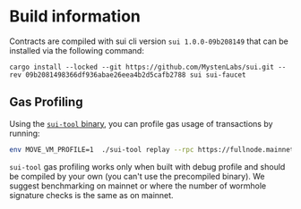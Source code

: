 # Build information

Contracts are compiled with sui cli version `sui 1.0.0-09b208149` that can be installed via the following command:

```commandline
cargo install --locked --git https://github.com/MystenLabs/sui.git --rev 09b2081498366df936abae26eea4b2d5cafb2788 sui sui-faucet
```

## Gas Profiling

Using the [`sui-tool` binary](https://github.com/MystenLabs/sui/pull/12680), you can profile gas usage of transactions by running:

```bash
env MOVE_VM_PROFILE=1  ./sui-tool replay --rpc https://fullnode.mainnet.sui.io:443 tx -t <tx-signature>
```

`sui-tool` gas profiling works only when built with debug profile and should be compiled by your own (you can't use the precompiled binary).
We suggest benchmarking on mainnet or where the number of wormhole signature checks is the same as on mainnet.
